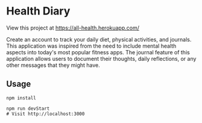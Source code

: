 # Health Diary

View this project at https://all-health.herokuapp.com/

Create an account to track your daily diet, physical activities, and journals. This application was inspired from the need to include mental health aspects into today's most popular fitness apps. The journal feature of this application allows users to document their thoughts, daily reflections, or any other messages that they might have.

## Usage
```
npm install

npm run devStart
# Visit http://localhost:3000
```